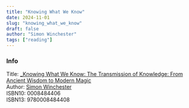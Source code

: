 ```yaml
---
title: "Knowing What We Know"
date: 2024-11-01
slug: "knowing_what_we_know"
draft: false
author: "Simon Winchester"
tags: ["reading"]
---
```



### Info

Title: [_Knowing What We Know: The Transmission of Knowledge: From Ancient Wisdom to Modern Magic ](https://www.goodreads.com/book/show/61812417-knowing-what-we-know)\
Author: [Simon Winchester](https://en.wikipedia.org/wiki/Simon_Winchester)\
ISBN10: 0008484406\
ISBN13: 9780008484408

